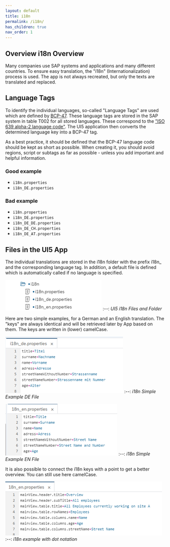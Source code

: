 ```yaml
---
layout: default
title: i18n
permalink: /i18n/
has_children: true
nav_order: 1
---
```


## Overview i18n Overview

Many companies use SAP systems and applications and many different countries.
To ensure easy translation, the "i18n" (Internationalization) process is used.
The app is not always recreated, but only the texts are translated and replaced.

## Language Tags

To identify the individual languages, so-called "Language Tags" are used which are defined by [BCP-47](http://www.iana.org/assignments/language-subtag-registry/language-subtag-registry).
These language tags are stored in the SAP system in table T002 for all stored languages.
These correspond to the ["ISO 639 alpha-2 language code"](https://en.wikipedia.org/wiki/List_of_ISO_639-2_codes). The UI5 application then converts the determined language key into a BCP-47 tag.

As a best practice, it should be defined that the BCP-47 language code
should be kept as short as possible. When creating it, you should
avoid regions, script or subtags as far as possible - unless you add
important and helpful information.

<div class="goodExample">

### Good example

- `i18n.properties`
- `i18n_DE.properties`

</div>

<div class="badExample">

### Bad example

- `i18n.properties`
- `i18n_DE.properties`
- `i18n_DE_DE.properties`
- `i18n_DE_CH.properties`
- `i18n_DE_AT.properties`

</div>

## Files in the UI5 App

The individual translations are stored in the i18n folder with the prefix i18n_ and the corresponding language tag.
In addition, a default file is defined which is automatically called if no language is specified.

![UI5 i18n Files and Folder](img/i18nFilesFilder.png)
:--:
*UI5 i18n Files and Folder*

Here are two simple examples, for a German and an English translation.
The "keys" are always identical and will be retrieved later by App based on them. The keys are written in (lower) camelCase.

![i18n Simple Example DE File](img/i18n_de_simple.png)
:--:
*i18n Simple Example DE File*

![i18n Simple Example EN File](img/i18n_en_simple.png)
:--:
*i18n Simple Example EN File*

It is also possible to connect the i18n keys with a point to get a better overview. You can still use here camelCase.

![i18n example with dot notation](img/i18_en_alternative.png)
:--:
*i18n example with dot notation*
